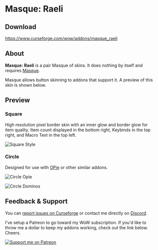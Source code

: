 # Masque: Raeli

## Download

<https://www.curseforge.com/wow/addons/masque_raeli>


## About
**Masque: Raeli** is a pair Masque of skins. It does nothing by itself and requires [Masque](https://mods.curse.com/addons/wow/masque).

Masque allows button skinning to addons that support it. A preview of this skin is shown below.

## Preview
### Square
High resolution pixel border skin with an inner glow and border glow for item quality.
Item count displayed in the bottom right, Keybinds in the top right, and Macro Text in the top left.

![Square Style](https://i.imgur.com/vyis3Uv.png)
### Circle
Designed for use with [OPie](https://www.curseforge.com/wow/addons/opie) or other similar addons.

![Circle Opie](https://i.imgur.com/mnIEVCI.png)

![Circle Dominos](https://i.imgur.com/sX96hgd.png)


## Feedback & Support

You can [report issues on Curseforge](https://wow.curseforge.com/projects/masque_raeli/issues) or contact me directly on [Discord](https://discord.gg/99QZ6sd).

I've setup a Patreon to go toward my WoW subscription. If you'd like to throw me a dollar to keep my addons working, check out the link below. Cheers.

[![Support me on Patreon](https://c5.patreon.com/external/logo/become_a_patron_button.png "")](https://www.patreon.com/join/raeli "")